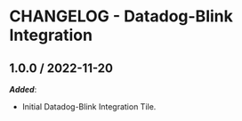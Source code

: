 # CHANGELOG - Datadog-Blink Integration

## 1.0.0 / 2022-11-20


***Added***: 

* Initial Datadog-Blink Integration Tile.

